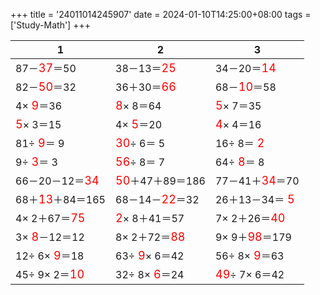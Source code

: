 +++ 
title = '24011014245907' 
date = 2024-01-10T14:25:00+08:00 
tags = ['Study-Math'] 
+++ 

1 | 2 | 3 
-- | -- | -- 
87－<font color=red size=4>37</font>＝50 | 38－13＝<font color=red size=4>25</font> | 34－20＝<font color=red size=4>14</font> 
82－<font color=red size=4>50</font>＝32 | 36＋30＝<font color=red size=4>66</font> | 68－<font color=red size=4>10</font>＝58 
 4×<font color=red size=4> 9</font>＝36 | <font color=red size=4> 8</font>× 8＝64 | <font color=red size=4> 5</font>× 7＝35 
<font color=red size=4> 5</font>× 3＝15 |  4×<font color=red size=4> 5</font>＝20 | <font color=red size=4> 4</font>× 4＝16 
81÷<font color=red size=4> 9</font>＝ 9 | <font color=red size=4>30</font>÷ 6＝ 5 | 16÷ 8＝<font color=red size=4> 2</font> 
 9÷<font color=red size=4> 3</font>＝ 3 | <font color=red size=4>56</font>÷ 8＝ 7 | 64÷<font color=red size=4> 8</font>＝ 8 
66－20－12＝<font color=red size=4>34</font> | <font color=red size=4>50</font>＋47＋89＝186 | 77－41＋<font color=red size=4>34</font>＝70 
68＋<font color=red size=4>13</font>＋84＝165 | 68－14－<font color=red size=4>22</font>＝32 | 26＋13－34＝<font color=red size=4> 5</font> 
 4× 2＋67＝<font color=red size=4>75</font> | <font color=red size=4> 2</font>× 8＋41＝57 |  7× 2＋26＝<font color=red size=4>40</font> 
 3×<font color=red size=4> 8</font>－12＝12 |  8× 2＋72＝<font color=red size=4>88</font> |  9× 9＋<font color=red size=4>98</font>＝179 
12÷ 6×<font color=red size=4> 9</font>＝18 | 63÷<font color=red size=4> 9</font>× 6＝42 | 56÷ 8×<font color=red size=4> 9</font>＝63 
45÷ 9× 2＝<font color=red size=4>10</font> | 32÷ 8×<font color=red size=4> 6</font>＝24 | <font color=red size=4>49</font>÷ 7× 6＝42 

